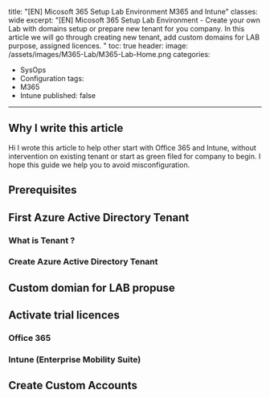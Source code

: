 title: "[EN] Micosoft 365 Setup Lab Environment M365 and Intune"
classes: wide
excerpt: "[EN] Micosoft 365 Setup Lab Environment - Create your own Lab with domains setup or prepare new tenant for you company. In this article we will go through creating new tenant, add custom domains for LAB purpose, assigned licences. " 
toc: true
header:
  image: /assets/images/M365-Lab/M365-Lab-Home.png
categories:
  - SysOps
  - Configuration
tags:
  - M365
  - Intune
published: false
---

## Why I write this article

Hi I wrote this article to help other start with Office 365 and Intune, without intervention on existing tenant or start as green filed for company to begin. I hope this guide we help you to avoid misconfiguration.

## Prerequisites

## First Azure Active Directory Tenant
### What is Tenant ?

### Create Azure Active Directory Tenant
## Custom domian for LAB propuse

## Activate trial licences

### Office 365
### Intune (Enterprise Mobility Suite)

## Create Custom Accounts

